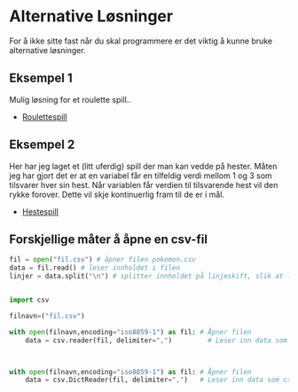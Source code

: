 # Alternative Løsninger
For å ikke sitte fast når du skal programmere er det viktig å kunne bruke alternative løsninger.

## Eksempel 1
Mulig løsning for et roulette spill..
- [Roulettespill](https://github.com/Jensbjorgo/IT2-bigmppe/tree/main/diverse/Roulette.py)

## Eksempel 2
Her har jeg laget et (litt uferdig) spill der man kan vedde på hester. Måten jeg har gjort det er at en variabel får en tilfeldig verdi mellom 1 og 3 som tilsvarer hver sin hest. Når variablen får verdien til tilsvarende hest vil den rykke forover. Dette vil skje kontinuerlig fram til de er i mål.

- [Hestespill](https://github.com/Jensbjorgo/IT2-bigmppe/tree/main/pygame/hestbet)


## Forskjellige måter å åpne en csv-fil


```python
fil = open("fil.csv") # åpner filen pokemon.csv
data = fil.read() # leser innholdet i filen
linjer = data.split("\n") # splitter innholdet på linjeskift, slik at linjer blir en liste med linjer


import csv

filnavn=("fil.csv")

with open(filnavn,encoding="iso8859-1") as fil: # Åpner filen
    data = csv.reader(fil, delimiter=",")         # Leser inn data som csv



with open(filnavn,encoding="iso8859-1") as fil: # Åpner filen
    data = csv.DictReader(fil, delimiter=",")   # Leser inn data som csv men i ordbok

```



